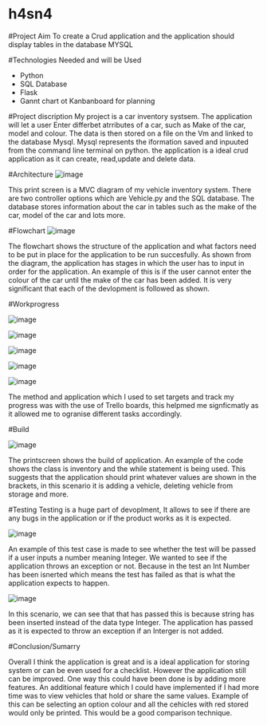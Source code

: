 # h4sn4
#Project Aim
To create a Crud application and the application should display tables in the database MYSQL

#Technologies Needed and will be Used
- Python
- SQL Database
- Flask
- Gannt chart ot Kanbanboard for planning


#Project discription
My project is a car inventory systsem. The application will let a user Enter differbet atrributes of a car, such as Make of the car, model and colour. The data is then stored on a file on the Vm and linked to the database Mysql. Mysql represents the iformation saved and inpuuted from the command line terminal on python. the application is a ideal crud application as it can create, read,update and delete data.

#Architecture
![image](https://user-images.githubusercontent.com/79214237/111628642-5ac5b180-87e8-11eb-9418-40c233f8ce52.png)

This print screen is a MVC diagram of my vehicle inventory system. There are two controller options which are Vehicle.py and the SQL database. The database stores information about the car in tables such as the make of the car, model of the car and lots more.

#Flowchart
![image](https://user-images.githubusercontent.com/79214237/111629137-dc1d4400-87e8-11eb-8a9b-23bba9eeeeb5.png)

The flowchart shows the structure of the application and what factors need to be put in place for the application to be run succesfully. As shown from the diagram, the application has stages in which the user has to input in order for the application. An example of this is if the user cannot enter the colour of the car until the make of the car has been added. It is very significant that each of the devlopment is followed as shown.

#Workprogress

![image](https://user-images.githubusercontent.com/79214237/111915192-eea7af80-8a6c-11eb-9380-14114e1ceb1b.png)

![image](https://user-images.githubusercontent.com/79214237/111915202-f6ffea80-8a6c-11eb-9ee6-f8c23e82673c.png)

![image](https://user-images.githubusercontent.com/79214237/111915208-febf8f00-8a6c-11eb-9d8e-9e1a5a98a5be.png)

![image](https://user-images.githubusercontent.com/79214237/111915221-067f3380-8a6d-11eb-92e5-a203ff18a462.png)

![image](https://user-images.githubusercontent.com/79214237/111915239-1434b900-8a6d-11eb-9822-7860df837462.png)

The method and application which I used to set targets and track my progress was with the use of Trello boards, this helpmed me signficmatly as it allowed me to ogranise different tasks accordingly.


#Build

![image](https://user-images.githubusercontent.com/79214237/111915315-80afb800-8a6d-11eb-85e0-aa37221eefc5.png)

The printscreen shows the build of application. An example of the code shows the class is inventory and the while statement is being used. This suggests that the application should print whatever values are shown in the brackets, in this scenario it is adding a vehicle, deleting vehicle from storage and more.

#Testing
Testing is a huge part of devoplment, It allows to see if there are any bugs in the application or if the product works as it is expected.

![image](https://user-images.githubusercontent.com/79214237/111915477-6cb88600-8a6e-11eb-95bc-2481cb10448e.png)

An example of this test case is made to see whether the test will be passed if a user inputs a number meaning Integer. We wanted to see if the application throws an exception or not. Because in the test an Int Number has been isnerted which means the test has failed as that is what the application expects to happen.

![image](https://user-images.githubusercontent.com/79214237/111915541-c3be5b00-8a6e-11eb-9774-8f667777e964.png)

In this scenario, we can see that that has passed this is because string has been inserted instead of the data type Integer. The application has passed as it is expected to throw an exception if an Interger is not added.

#Conclusion/Sumarry

Overall I think the application is great and is a ideal application for storing system or can be even used for a checklist. However the application still can be improved. One way this could have been done is by adding more features. An additional feature which I could have implemented if I had more time was to view vehicles that hold or share the same values. Example of this can be selecting an option colour and all the cehicles with red stored would only be printed. This would be a good comparison technique.



